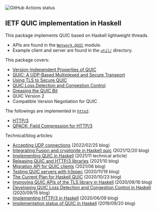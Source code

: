 ![GitHub Actions status](https://github.com/kazu-yamamoto/quic/workflows/Haskell%20CI/badge.svg)

## IETF QUIC implementation in Haskell

This package implements QUIC based on Haskell lightweight threads.

- APIs are found in the [`Network.QUIC`](https://github.com/kazu-yamamoto/quic/blob/master/Network/QUIC.hs) module.
- Example client and server are found in the [`util/`](https://github.com/kazu-yamamoto/quic/tree/master/util) directory.

This package covers:

- [Version-Independent Properties of QUIC](https://tools.ietf.org/html/rfc8999)
- [QUIC: A UDP-Based Multiplexed and Secure Transport](https://tools.ietf.org/html/rfc9000)
- [Using TLS to Secure QUIC](https://tools.ietf.org/html/rfc9001)
- [QUIC Loss Detection and Congestion Control](https://tools.ietf.org/html/rfc9002)
- [Greasing the QUIC Bit](https://tools.ietf.org/html/rfc9287)
- QUIC Version 2
- Compatible Version Negotiation for QUIC

The followings are implemented in [`http3`](https://github.com/kazu-yamamoto/http3):

- [HTTP/3](https://tools.ietf.org/html/rfc9114)
- [QPACK: Field Compression for HTTP/3](https://tools.ietf.org/html/rfc9204)

Technical/blog articles:

- [Accepting UDP connections](https://kazu-yamamoto.hatenablog.jp/entry/2022/02/25/153122) (2022/02/25 blog)
- [Integrating Fusion and cryptonite in Haskell quic](https://kazu-yamamoto.hatenablog.jp/entry/2021/12/20/152921) (2021/12/20 blog)
- [Implementing QUIC in Haskell](https://www.iij.ad.jp/en/dev/iir/pdf/iir_vol52_focus2_EN.pdf) (2021/11 technical article)
- [Releasing QUIC and HTTP/3 libraries](https://kazu-yamamoto.hatenablog.jp/entry/2021/10/04/153546) (2021/10 blog)
- [Migration API for QUIC clients](https://kazu-yamamoto.hatenablog.jp/entry/2021/06/29/134930) (2021/06 blog)
- [Testing QUIC servers with h3spec](https://kazu-yamamoto.hatenablog.jp/entry/2020/11/19/160606) (2020/11/19 blog)
- [The Current Plan for Haskell QUIC](https://kazu-yamamoto.hatenablog.jp/entry/2020/10/23/141648) (2020/10/23 blog)
- [Improving QUIC APIs of the TLS library in Haskell](https://kazu-yamamoto.hatenablog.jp/entry/2020/09/16/150801) (2020/09/16 blog)
- [Developing QUIC Loss Detection and Congestion Control in Haskell](https://kazu-yamamoto.hatenablog.jp/entry/2020/09/15/121613) (2020/09/15 blog)
- [Implementing HTTP/3 in Haskell](https://kazu-yamamoto.hatenablog.jp/entry/2020/06/09/155236) (2020/06/09 blog)
- [Implementation status of QUIC in Haskell](https://kazu-yamamoto.hatenablog.jp/entry/2020/02/18/145038) (2019/09/20 blog)
